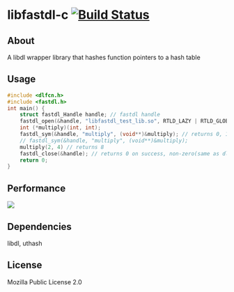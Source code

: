 # libfastdl-c [![Build Status](https://travis-ci.org/vinbero-server/libfastdl.svg?branch=master)](https://travis-ci.org/vinbero-server/libfastdl)
## About
A libdl wrapper library that hashes function pointers to a hash table
## Usage
```c
#include <dlfcn.h>
#include <fastdl.h>
int main() {
    struct fastdl_Handle handle; // fastdl handle
    fastdl_open(&handle, "libfastdl_test_lib.so", RTLD_LAZY | RTLD_GLOBAL); // returns 0 on success, -1 on error.
    int (*multiply)(int, int);
    fastdl_sym(&handle, "multiply", (void**)&multiply); // returns 0, 1 on success(fp is not hashed, hashed), -1 on error.
    // fastdl_sym(&handle, "multiply", (void**)&multiply);
    multiply(2, 4) // returns 8
    fastdl_close(&handle); // returns 0 on success, non-zero(same as dlclose() returns) on error.
    return 0;
}
```
## Performance
<img src="https://github.com/vinbero-server/libfastdl/blob/master/test-result.png"></img>
## Dependencies
libdl, uthash
## License
Mozilla Public License 2.0
